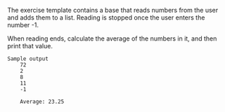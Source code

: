 The exercise template contains a base that reads numbers from the user and adds them to a list. Reading is stopped once the user enters the number -1.

When reading ends, calculate the average of the numbers in it, and then print that value.

    Sample output
        72
        2
        8
        11
        -1

        Average: 23.25